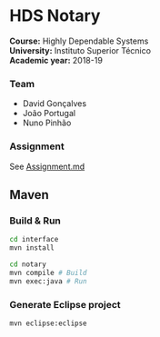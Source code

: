 # HDS Notary

**Course:** Highly Dependable Systems  
**University:** Instituto Superior Técnico  
**Academic year:** 2018-19

### Team

- David Gonçalves
- João Portugal
- Nuno Pinhão

### Assignment

See [Assignment.md](documentation/Assignment.md)

## Maven

### Build & Run

```sh
cd interface
mvn install

cd notary
mvn compile # Build
mvn exec:java # Run
```

### Generate Eclipse project

```sh
mvn eclipse:eclipse
```
